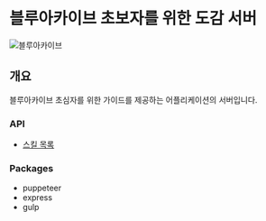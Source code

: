 # 블루아카이브 초보자를 위한 도감 서버
![블루아카이브](https://w.namu.la/s/58928c5e09aece0ccf422ca470eb7b9b16427a060b0a1aee24910a03acdabd3cceffb6e5040aee5562285d45a474d0a435febe128188c1cd308a40bca8121ebcc3e13eb7c242fc38f6ac6b1c38f818ec544d7fe15ffa53968c593580d57d7da4)
## 개요
블루아카이브 초심자를 위한 가이드를 제공하는 어플리케이션의 서버입니다.
### API
- [스킬 목록](./helpers/Skill.js)
### Packages
- puppeteer
- express
- gulp